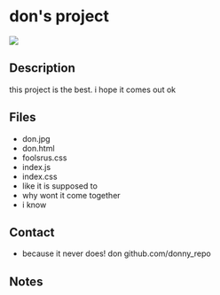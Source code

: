 # don's project 

<img src='images/don.jpg' >  



## Description 
this project is the best. i hope it comes out ok 



## Files 
* don.jpg 
* don.html 
* foolsrus.css 
* index.js 
* index.css 
*  like it is supposed to 
* why wont it come together 
*  i know 


## Contact 

*  because it never does! 
don 
github.com/donny_repo 


## Notes 

